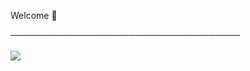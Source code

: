 <p>Welcome 🔅</p>
 ───────────────────────────────────── <br> 
 <br>



<img src="https://github-readme-stats.vercel.app/api?username=Black-Lady-ux&show_icons=true&theme=dark">

